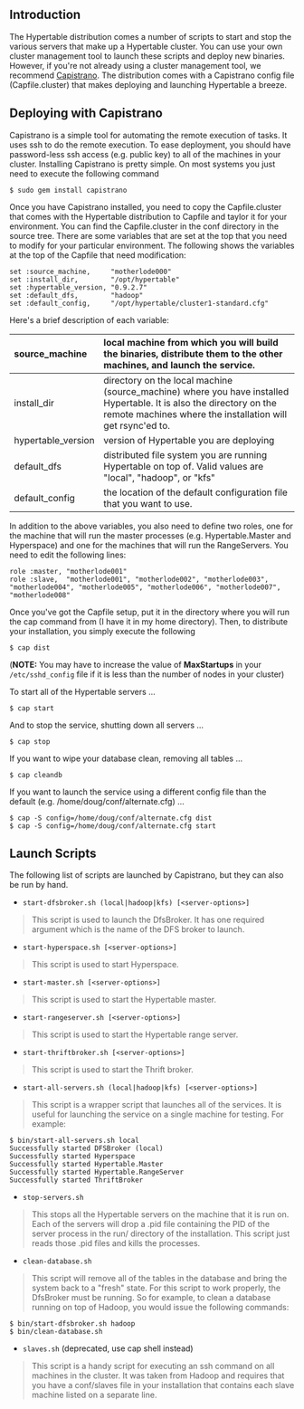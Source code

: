 

## Introduction ##

The Hypertable distribution comes a number of scripts to start and stop the various servers that make up a Hypertable cluster.  You can use your own cluster management tool to launch these scripts and deploy new binaries.  However, if you're not already using a cluster management tool, we recommend [Capistrano](http://www.capify.org/).  The distribution comes with a Capistrano config file (Capfile.cluster) that makes deploying and launching Hypertable a breeze.

## Deploying with Capistrano ##

Capistrano is a simple tool for automating the remote execution of tasks.  It uses ssh to do the remote execution.  To ease deployment, you should have password-less ssh access (e.g. public key) to all of the machines in your cluster.  Installing Capistrano is pretty simple.  On most systems you just need to execute the following command
```
$ sudo gem install capistrano
```

Once you have Capistrano installed, you need to copy the Capfile.cluster that comes with the Hypertable distribution to Capfile and taylor it for your environment.  You can find the Capfile.cluster in the conf directory in the source tree. There are some variables that are set at the top that you need to modify for your particular environment.  The following shows the variables at the top of the Capfile that need modification:
```
set :source_machine,     "motherlode000"
set :install_dir,        "/opt/hypertable" 
set :hypertable_version, "0.9.2.7"
set :default_dfs,        "hadoop"
set :default_config,     "/opt/hypertable/cluster1-standard.cfg"
```
Here's a brief description of each variable:

| source\_machine | local machine from which you will build the binaries, distribute them to the other machines, and launch the service. |
|:----------------|:---------------------------------------------------------------------------------------------------------------------|
| install\_dir    | directory on the local machine (source\_machine) where you have installed Hypertable.  It is also the directory on the remote machines where the installation will get rsync'ed to. |
| hypertable\_version | version of Hypertable you are deploying                                                                              |
| default\_dfs    | distributed file system you are running Hypertable on top of.  Valid values are "local", "hadoop", or "kfs"          |
| default\_config | the location of the default configuration file that you want to use.                                                 |

In addition to the above variables, you also need to define two roles, one for the machine that will run the master processes (e.g. Hypertable.Master and Hyperspace) and one for the machines that will run the RangeServers.  You need to edit the following lines:
```
role :master, "motherlode001"
role :slave,  "motherlode001", "motherlode002", "motherlode003", "motherlode004", "motherlode005", "motherlode006", "motherlode007", "motherlode008"
```
Once you've got the Capfile setup, put it in the directory where you will run the cap command from (I have it in my home directory).  Then, to distribute your installation, you simply execute the following
```
$ cap dist
```
(**NOTE:** You may have to increase the value of **MaxStartups** in your `/etc/sshd_config` file if it is less than the number of nodes in your cluster)

To start all of the Hypertable servers ...
```
$ cap start
```
And to stop the service, shutting down all servers ...
```
$ cap stop
```
If you want to wipe your database clean, removing all tables ...
```
$ cap cleandb
```
If you want to launch the service using a different config file than the default (e.g. /home/doug/conf/alternate.cfg) ...
```
$ cap -S config=/home/doug/conf/alternate.cfg dist
$ cap -S config=/home/doug/conf/alternate.cfg start
```


## Launch Scripts ##
The following list of scripts are launched by Capistrano, but they can also be run by hand.

  * `start-dfsbroker.sh (local|hadoop|kfs) [<server-options>]`

> This script is used to launch the DfsBroker.  It has one required argument which is the name of the DFS broker to launch.
  * `start-hyperspace.sh [<server-options>]`

> This script is used to start Hyperspace.
  * `start-master.sh [<server-options>]`

> This script is used to start the Hypertable master.
  * `start-rangeserver.sh [<server-options>]`

> This script is used to start the Hypertable range server.
  * `start-thriftbroker.sh [<server-options>]`

> This script is used to start the Thrift broker.
  * `start-all-servers.sh (local|hadoop|kfs) [<server-options>]`

> This script is a wrapper script that launches all of the services.  It is useful for launching the service on a single machine for testing.  For example:
```
$ bin/start-all-servers.sh local
Successfully started DFSBroker (local)
Successfully started Hyperspace
Successfully started Hypertable.Master
Successfully started Hypertable.RangeServer
Successfully started ThriftBroker
```
  * `stop-servers.sh`

> This stops all the Hypertable servers on the machine that it is run on.  Each of the servers will drop a .pid file containing the PID of the server process in the run/ directory of the installation.  This script just reads those .pid files and kills the processes.

  * `clean-database.sh`

> This script will remove all of the tables in the database and bring the system back to a "fresh" state.  For this script to work properly, the DfsBroker must be running.  So for example, to clean a database running on top of Hadoop, you would issue the following commands:
```
$ bin/start-dfsbroker.sh hadoop
$ bin/clean-database.sh
```

  * `slaves.sh` (deprecated, use cap shell instead)

> This script is a handy script for executing an ssh command on all machines in the cluster.  It was taken from Hadoop and requires that you have a conf/slaves file in your installation that contains each slave machine listed on a separate line.